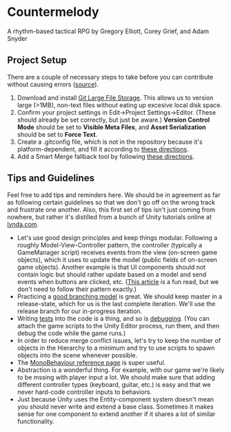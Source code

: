 # Countermelody
A rhythm-based tactical RPG by Gregory Elliott, Corey Grief, and Adam Snyder

## Project Setup
There are a couple of necessary steps to take before you can contribute without causing errors 
([source](http://docs.unity3d.com/Manual/ExternalVersionControlSystemSupport.html)).  
1. Download and install [Git Large File Storage](https://git-lfs.github.com/). This allows us to version large 
(>1MB), non-text files without eating up excesive local disk space.  
2. Confirm your project settings in Edit->Project Settings->Editor. (These should already be set correctly, but 
just be aware.) __Version Control Mode__ should be set to __Visible Meta Files__, and __Asset Serialization__ should be set to __Force Text__.  
3. Create a .gitconfig file, which is not in the repository because it's platform-dependent, and fill it according to 
[these directions](http://docs.unity3d.com/Manual/SmartMerge.html).  
4. Add a Smart Merge fallback tool by following 
[these directions](https://www.reddit.com/r/Unity3D/comments/39bdq5/how_to_solve_scene_conflicts_with_unitys_smart/).  

## Tips and Guidelines
Feel free to add tips and reminders here. We should be in agreement as far as following certain guidelines so that 
we don't go off on the wrong track and frustrate one another. Also, this first set of tips isn't just coming from 
nowhere, but rather it's distilled from a bunch of Unity tutorials online at 
[lynda.com](https://shib.lynda.com/Shibboleth.sso/InCommon?providerId=urn:mace:incommon:northwestern.edu).  
* Let's use good design principles and keep things modular. Following a roughly Model-View-Controller pattern, the controller (typically a GameManager script) receives events from the view (on-screen game objects), which it uses to update the model (public fields of on-screen game objects). Another example is that UI components should not contain logic but should rather update based on a model and send events when buttons are clicked, etc. 
([This article](http://www.toptal.com/unity-unity3d/unity-with-mvc-how-to-level-up-your-game-development) is a fun read, 
but we don't need to follow their pattern exactly.)
* Practicing a [good branching model](http://nvie.com/posts/a-successful-git-branching-model/) is great. We should keep 
master in a release-state, which for us is the last complete iteration. We'll use the release branch for our in-progress 
iteration.
* Writing [tests](http://blogs.unity3d.com/2014/07/28/unit-testing-at-the-speed-of-light-with-unity-test-tools/) into 
the code is a thing, and so is [debugging](http://docs.unity3d.com/432/Documentation/Manual/Debugger.html). (You can 
attach the game scripts to the Unity Editor process, run them, and then debug the code while the game runs.)
* In order to reduce merge conflict issues, let's try to keep the number of objects in the Hierarchy to a minimum and 
try to use scripts to spawn objects into the scene whenever possible.
* The [MonoBehaviour reference page](http://docs.unity3d.com/ScriptReference/MonoBehaviour.html) is super useful.
* Abstraction is a wonderful thing. For example, with our game we're likely to be mssing with player input a lot. We 
should make sure that adding different controller types (keyboard, guitar, etc.) is easy and that we never hard-code 
controller inputs to behaviors.
* Just because Unity uses the Entity-component system doesn't mean you should never write and extend a base class. 
Sometimes it makes sense for one component to extend another if it shares a lot of similar functionality.
